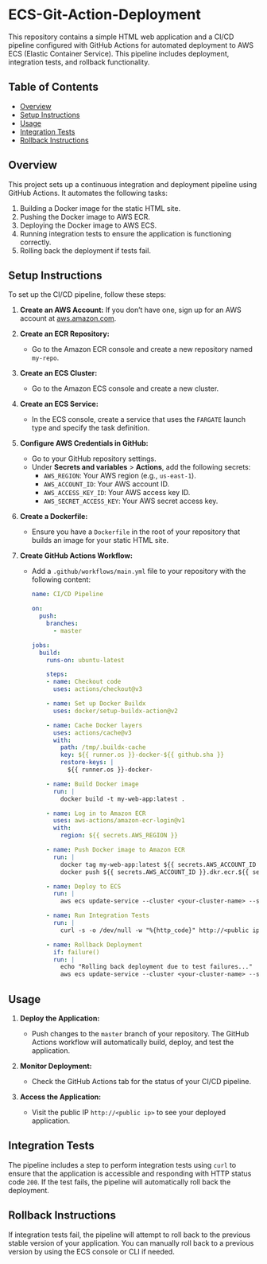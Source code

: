 # ECS-Git-Action-Deployment

This repository contains a simple HTML web application and a CI/CD pipeline configured with GitHub Actions for automated deployment to AWS ECS (Elastic Container Service). This pipeline includes deployment, integration tests, and rollback functionality.

## Table of Contents

- [Overview](#overview)
- [Setup Instructions](#setup-instructions)
- [Usage](#usage)
- [Integration Tests](#integration-tests)
- [Rollback Instructions](#rollback-instructions)

## Overview

This project sets up a continuous integration and deployment pipeline using GitHub Actions. It automates the following tasks:
1. Building a Docker image for the static HTML site.
2. Pushing the Docker image to AWS ECR.
3. Deploying the Docker image to AWS ECS.
4. Running integration tests to ensure the application is functioning correctly.
5. Rolling back the deployment if tests fail.

## Setup Instructions

To set up the CI/CD pipeline, follow these steps:

1. **Create an AWS Account:** If you don’t have one, sign up for an AWS account at [aws.amazon.com](https://aws.amazon.com/).

2. **Create an ECR Repository:**
   - Go to the Amazon ECR console and create a new repository named `my-repo`.

3. **Create an ECS Cluster:**
   - Go to the Amazon ECS console and create a new cluster.

4. **Create an ECS Service:**
   - In the ECS console, create a service that uses the `FARGATE` launch type and specify the task definition.

5. **Configure AWS Credentials in GitHub:**
   - Go to your GitHub repository settings.
   - Under **Secrets and variables** > **Actions**, add the following secrets:
     - `AWS_REGION`: Your AWS region (e.g., `us-east-1`).
     - `AWS_ACCOUNT_ID`: Your AWS account ID.
     - `AWS_ACCESS_KEY_ID`: Your AWS access key ID.
     - `AWS_SECRET_ACCESS_KEY`: Your AWS secret access key.

6. **Create a Dockerfile:**
   - Ensure you have a `Dockerfile` in the root of your repository that builds an image for your static HTML site.

7. **Create GitHub Actions Workflow:**
   - Add a `.github/workflows/main.yml` file to your repository with the following content:

     ```yaml
     name: CI/CD Pipeline

     on:
       push:
         branches:
           - master

     jobs:
       build:
         runs-on: ubuntu-latest

         steps:
         - name: Checkout code
           uses: actions/checkout@v3

         - name: Set up Docker Buildx
           uses: docker/setup-buildx-action@v2

         - name: Cache Docker layers
           uses: actions/cache@v3
           with:
             path: /tmp/.buildx-cache
             key: ${{ runner.os }}-docker-${{ github.sha }}
             restore-keys: |
               ${{ runner.os }}-docker-

         - name: Build Docker image
           run: |
             docker build -t my-web-app:latest .

         - name: Log in to Amazon ECR
           uses: aws-actions/amazon-ecr-login@v1
           with:
             region: ${{ secrets.AWS_REGION }}

         - name: Push Docker image to Amazon ECR
           run: |
             docker tag my-web-app:latest ${{ secrets.AWS_ACCOUNT_ID }}.dkr.ecr.${{ secrets.AWS_REGION }}.amazonaws.com/my-repo:latest
             docker push ${{ secrets.AWS_ACCOUNT_ID }}.dkr.ecr.${{ secrets.AWS_REGION }}.amazonaws.com/my-repo:latest

         - name: Deploy to ECS
           run: |
             aws ecs update-service --cluster <your-cluster-name> --service <your-service-name> --force-new-deployment

         - name: Run Integration Tests
           run: |
             curl -s -o /dev/null -w "%{http_code}" http://<public ip> | grep -q "200"

         - name: Rollback Deployment
           if: failure()
           run: |
             echo "Rolling back deployment due to test failures..."
             aws ecs update-service --cluster <your-cluster-name> --service <your-service-name> --force-new-deployment
     ```

## Usage

1. **Deploy the Application:**
   - Push changes to the `master` branch of your repository. The GitHub Actions workflow will automatically build, deploy, and test the application.

2. **Monitor Deployment:**
   - Check the GitHub Actions tab for the status of your CI/CD pipeline.

3. **Access the Application:**
   - Visit the public IP `http://<public ip>` to see your deployed application.

## Integration Tests

The pipeline includes a step to perform integration tests using `curl` to ensure that the application is accessible and responding with HTTP status code `200`. If the test fails, the pipeline will automatically roll back the deployment.

## Rollback Instructions

If integration tests fail, the pipeline will attempt to roll back to the previous stable version of your application. You can manually roll back to a previous version by using the ECS console or CLI if needed.